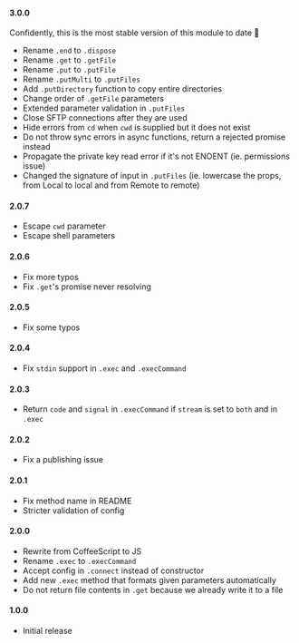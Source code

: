 #### 3.0.0

Confidently, this is the most stable version of this module to date :tada:

- Rename `.end` to `.dispose`
- Rename `.get` to `.getFile`
- Rename `.put` to `.putFile`
- Rename `.putMulti` to `.putFiles`
- Add `.putDirectory` function to copy entire directories
- Change order of `.getFile` parameters
- Extended parameter validation in `.putFiles`
- Close SFTP connections after they are used
- Hide errors from `cd` when `cwd` is supplied but it does not exist
- Do not throw sync errors in async functions, return a rejected promise instead
- Propagate the private key read error if it's not ENOENT (ie. permissions issue)
- Changed the signature of input in `.putFiles` (ie. lowercase the props, from Local to local and from Remote to remote)

#### 2.0.7

- Escape `cwd` parameter
- Escape shell parameters

#### 2.0.6

- Fix more typos
- Fix `.get`'s promise never resolving

#### 2.0.5

- Fix some typos

#### 2.0.4

- Fix `stdin` support in `.exec` and `.execCommand`

#### 2.0.3

- Return `code` and `signal` in `.execCommand` if `stream` is set to `both` and in `.exec`

#### 2.0.2

- Fix a publishing issue

#### 2.0.1

- Fix method name in README
- Stricter validation of config

#### 2.0.0

- Rewrite from CoffeeScript to JS
- Rename `.exec` to `.execCommand`
- Accept config in `.connect` instead of constructor
- Add new `.exec` method that formats given parameters automatically
- Do not return file contents in `.get` because we already write it to a file

#### 1.0.0

- Initial release
